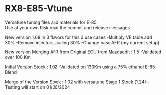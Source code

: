 # RX8-E85-Vtune
Versatune tuning files and materials for E-85  
Use at your own Risk read the commit and release messages 

New version 1.08 in 3 flavors for this 3 use cases
-Multiply VE table add 30%
-Remove injectors scaling 30%
-Change base AFR (my current setup)

New version Merging AFR from Original ECU from Mazdaedit :  1.5 
-Validated over 100 Km 

Initial Version Stock : 1.02 
-Validated on 130Km using a 75% ethanol E-85 Blend  

Merge of the Version Stock : 1.02 with versatune Stage 1 Stock (1.24)
-Testing will start on 01/06/2024
